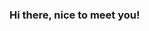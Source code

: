 ### Hi there, nice to meet you!

<!--
**livytoolson/livytoolson** is a ✨ _special_ ✨ repository because its `README.md` (this file) appears on your GitHub profile.

[![Github](https://img.shields.io/badge/-Github-000?style=flat&logo=Github&logoColor=white)](https://github.com/livytoolson)
[![Linkedin](https://img.shields.io/badge/-LinkedIn-blue?style=flat&logo=Linkedin&logoColor=white)](https://www.linkedin.com/in/livytoolson/)

<p>
<strong>Hi! I'm Livy!</strong> I'm a Full Stack Web Developer with a passion for design.
</p>

Here are some ideas to get you started:

🌱 I’m currently working on:
- Working with a team to build an education game for kids in elementary school. <a href="https://www.storysquad.education/">Story Squad</a>
- Studying at <a href="https://lambdaschool.com/">Lambda School</a>

:computer: Programming Languages & Tools
- Python 
- Node | Express Framework
- JavaScript | React | Redux | HTML | CSS | Styled-Components | Ant Design
- PostgreSQL | SQLite3
- Heroku | Vercel | Netlify
- Git | GitHub 
- VS Code
- Whimsical | Figma
